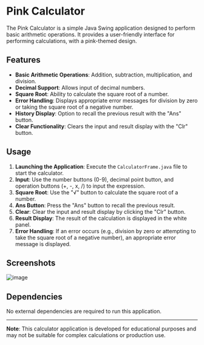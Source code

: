 
# Pink Calculator

The Pink Calculator is a simple Java Swing application designed to perform basic arithmetic operations. It provides a user-friendly interface for performing calculations, with a pink-themed design.

## Features

- **Basic Arithmetic Operations**: Addition, subtraction, multiplication, and division.
- **Decimal Support**: Allows input of decimal numbers.
- **Square Root**: Ability to calculate the square root of a number.
- **Error Handling**: Displays appropriate error messages for division by zero or taking the square root of a negative number.
- **History Display**: Option to recall the previous result with the "Ans" button.
- **Clear Functionality**: Clears the input and result display with the "Clr" button.

## Usage

1. **Launching the Application**: Execute the `CalculatorFrame.java` file to start the calculator.
2. **Input**: Use the number buttons (0-9), decimal point button, and operation buttons (+, -, x, /) to input the expression.
3. **Square Root**: Use the "√" button to calculate the square root of a number.
4. **Ans Button**: Press the "Ans" button to recall the previous result.
5. **Clear**: Clear the input and result display by clicking the "Clr" button.
6. **Result Display**: The result of the calculation is displayed in the white panel.
7. **Error Handling**: If an error occurs (e.g., division by zero or attempting to take the square root of a negative number), an appropriate error message is displayed.

## Screenshots

![image](https://github.com/Mansko09/Calculator_project/assets/127218021/2b5c757b-710f-4be0-b41a-ccb286869512)


## Dependencies

No external dependencies are required to run this application.



---

**Note**: This calculator application is developed for educational purposes and may not be suitable for complex calculations or production use.
